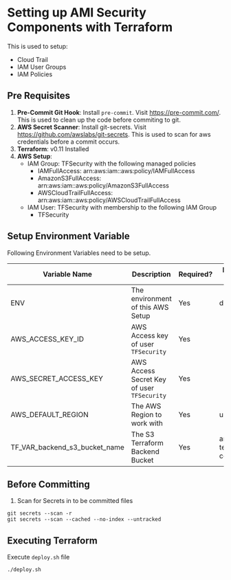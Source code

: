 # Setting up AMI Security Components with Terraform

This is used to setup:

* Cloud Trail
* IAM User Groups
* IAM Policies

## Pre Requisites

1. **Pre-Commit Git Hook**: Install `pre-commit`. Visit https://pre-commit.com/. This is used to clean up the code before commiting to git.
2. **AWS Secret Scanner**: Install git-secrets. Visit https://github.com/awslabs/git-secrets. This is used to scan for aws credentials before a commit occurs.
3. **Terraform**: v0.11 Installed
4. **AWS Setup**:
	* IAM Group: TFSecurity with the following managed policies
		* IAMFullAccess: arn:aws:iam::aws:policy/IAMFullAccess
		* AmazonS3FullAccess: arn:aws:iam::aws:policy/AmazonS3FullAccess
		* AWSCloudTrailFullAccess: arn:aws:iam::aws:policy/AWSCloudTrailFullAccess
	* IAM User: TFSecurity with membership to the following IAM Group
		* TFSecurity

## Setup Environment Variable

Following Environment Variables need to be setup.

Variable Name | Description | Required? | Example Values
---|---|---|---
ENV | The environment of this AWS Setup | Yes | dev, prod
AWS_ACCESS_KEY_ID | AWS Access key of user `TFSecurity` | Yes |
AWS_SECRET_ACCESS_KEY | AWS Access Secret Key of user `TFSecurity` | Yes |
AWS_DEFAULT_REGION | The AWS Region to work with | Yes | us-east-2
TF_VAR_backend_s3_bucket_name | The S3 Terraform Backend Bucket | Yes | ami-terraform-configs

## Before Committing

1. Scan for Secrets in to be committed files

```
git secrets --scan -r
git secrets --scan --cached --no-index --untracked
```

## Executing Terraform

Execute `deploy.sh` file

```
./deploy.sh
```
